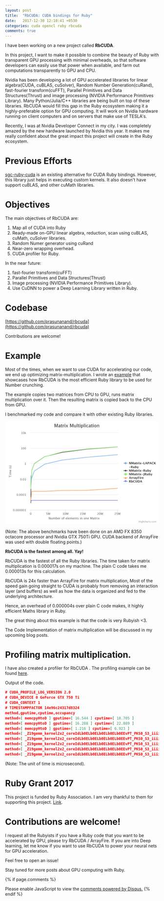 ```yaml
---
layout: post
title:  "RbCUDA: CUDA bindings for Ruby"
date:   2017-12-30 12:10:41 +0530
categories: cuda opencl ruby rbcuda
comments: true
---
```


I have been working on a new project called **RbCUDA**.

In this project, I want to make it possible to combine the
beauty of Ruby with transparent GPU processing with minimal overheads, so that software developers can easily use
that power when available, and farm out computations transparently to GPU and CPU.

Nvidia has been developing a lot of GPU accelerated libraries for linear algebra(CUDA, cuBLAS, cuSolver), Random Number
Generation(cuRand), fast-fourier transform(cuFFT), Parallel Primitives and Data Structures(Thrust) and image processing
(NVIDIA Performance Primitives Library). Many Python/Julia/C++ libraries are being built on top of these libraries.
RbCUDA would fill this gap in the Ruby ecosystem making it a highly-preferable option for GPU computing.
It will work on Nvidia hardware running on client computers and on servers that make use of TESLA's.

Recently, I was at Nvidia Developer Connect in my city. I was completely amazed by the new hardware launched by Nvidia this year. It
makes me really confident about the great impact this project will create in the Ruby ecosystem.

# Previous Efforts

[sgc-ruby-cuda](https://github.com/xman/sgc-ruby-cuda) is an existing alternative for CUDA Ruby bindings. However, this library just helps in executing custom kernels.
It also doesn't have support cuBLAS, and other cuMath libraries.


# Objectives

The main objectives of RbCUDA are:

1. Map all of CUDA into Ruby
2. Ready-made on-GPU linear algebra, reduction, scan using cuBLAS, cuMath, cuSolver libraries.
3. Random Numer generator using cuRand
4. Near-zero wrapping overhead.
5. CUDA profiler for Ruby.

In the near future:

1. fast-fourier transform(cuFFT)
2. Parallel Primitives and Data Structures(Thrust)
3. Image processing (NVIDIA Performance Primitives Library).
4. Use CuDNN to power a Deep Learning Library written in Ruby.

# Codebase

[https://github.com/prasunanand/rbcuda](https://github.com/prasunanand/rbcuda)

Contributions are welcome!

# Example

Most of the times, when we want to use CUDA for accelerating our code, we end up optimizing matrix-multiplication.
I wrote an [example](https://github.com/prasunanand/rbcuda/blob/master/examples/matmul.rb) that showcases how RbCUDA
is the most efficient Ruby library to be used for Number crunching.

The example copies two matrices from CPU to GPU, runs matrix multiplication over it. Then the resulting matrix is copied
back to the CPU from GPU.

I benchmarked my code and compare it with other existing Ruby libraries.

![rbcuda_gemm](https://github.com/prasunanand/resume/blob/master/img/rbcuda/rbcuda_gemm.png?raw=true "Fig.1. Matrix Multiplication")

(Note: The above benchmarks have been done on an AMD FX 8350 octacore processor and Nvidia GTX 750Ti GPU.
CUDA backend of ArrayFire was used with double floating points.)

**RbCUDA is the fastest among all. Yay!**

RbCUDA is the fastest of all the Ruby libraries. The time taken for matrix multiplication is 0.000017s on my machine. The plain C code
takes me 0.000013s for this calculation.

RbCUDA is 24x faster than ArrayFire for matrix multiplication, Most of the speed gain going straight to CUDA is probably from
removing an interaction layer (and buffers) as well as how the data is organized and fed to the underlying architecture.

Hence, an overhead of 0.000004s over plain C code makes, it highly efficient Maths library in Ruby.

The great thing about this example is that the code is very Rubyish <3.

The Code Implementation of matrix multiplication will be discussed in my upcoming blog posts.


# Profiling matrix multiplication.

I have also created a profiler for RbCUDA . The profiling example can be found [here](https://github.com/prasunanand/rbcuda/blob/master/examples/profiler.rb).

Output of the code.

```json
# CUDA_PROFILE_LOG_VERSION 2.0
# CUDA_DEVICE 0 GeForce GTX 750 Ti
# CUDA_CONTEXT 1
# TIMESTAMPFACTOR 14e96c24317d8324
method,gputime,cputime,occupancy
method=[ memcpyHtoD ] gputime=[ 16.544 ] cputime=[ 18.705 ]
method=[ memcpyHtoD ] gputime=[ 16.288 ] cputime=[ 22.089 ]
method=[ memcpyHtoD ] gputime=[ 1.216 ] cputime=[ 6.923 ]
method=[ _Z19gemm_kernel2x2_coreIdLb0ELb0ELb0ELb0ELb0EEvPT_PKS0_S3_iiiiiiS1_S1_S0_S0_i ] gputime=[ 76.736 ] cputime=[ 11.967 ] occupancy=[ 0.469 ]
method=[ _Z19gemm_kernel2x2_coreIdLb0ELb0ELb0ELb0ELb0EEvPT_PKS0_S3_iiiiiiS1_S1_S0_S0_i ] gputime=[ 73.024 ] cputime=[ 6.485 ] occupancy=[ 0.469 ]
method=[ _Z19gemm_kernel2x2_coreIdLb0ELb0ELb0ELb0ELb0EEvPT_PKS0_S3_iiiiiiS1_S1_S0_S0_i ] gputime=[ 72.928 ] cputime=[ 5.739 ] occupancy=[ 0.469 ]
method=[ _Z19gemm_kernel2x2_coreIdLb0ELb0ELb0ELb0ELb0EEvPT_PKS0_S3_iiiiiiS1_S1_S0_S0_i ] gputime=[ 72.928 ] cputime=[ 5.725 ] occupancy=[ 0.469 ]
method=[ _Z19gemm_kernel2x2_coreIdLb0ELb0ELb0ELb0ELb0EEvPT_PKS0_S3_iiiiiiS1_S1_S0_S0_i ] gputime=[ 72.896 ] cputime=[ 5.701 ] occupancy=[ 0.469 ]
```
(Note: The unit of time is microsecond).



# Ruby Grant 2017

This project is funded by Ruby Association. I am very thankful to them for supporting this project.
[Link](http://www.ruby.or.jp/en/news/20171206).

# Contributions are welcome!

I request all the Rubyists if you have a Ruby code that you want to be accelerated by GPU, please try RbCUDA / ArrayFire. If you are
into Deep learning, let me know if you want to use RbCUDA to power your neural nets for GPU acceleration.

Feel free to open an issue!

Stay tuned for more posts about GPU computing with Ruby.

{% if page.comments %}
<div id="disqus_thread"></div>
<script>
/**
* RECOMMENDED CONFIGURATION VARIABLES: EDIT AND UNCOMMENT THE SECTION BELOW TO INSERT DYNAMIC VALUES FROM YOUR PLATFORM OR CMS.
* LEARN WHY DEFINING THESE VARIABLES IS IMPORTANT: https://disqus.com/admin/universalcode/#configuration-variables
*/
/*
var disqus_config = function () {
this.page.url = PAGE_URL; // Replace PAGE_URL with your page's canonical URL variable
this.page.identifier = PAGE_IDENTIFIER; // Replace PAGE_IDENTIFIER with your page's unique identifier variable
};
*/
(function() { // DON'T EDIT BELOW THIS LINE
var d = document, s = d.createElement('script');

s.src = '//prasunanandblog.disqus.com/embed.js';

s.setAttribute('data-timestamp', +new Date());
(d.head || d.body).appendChild(s);
})();
</script>
<noscript>Please enable JavaScript to view the <a href="https://disqus.com/?ref_noscript" rel="nofollow">comments powered by Disqus.</a></noscript>
{% endif %}
